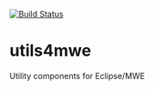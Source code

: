[![Build Status](https://travis-ci.org/PizzaFactory/utils4mwe.svg?branch=master)](https://travis-ci.org/PizzaFactory/utils4mwe)

# utils4mwe

Utility components for Eclipse/MWE
